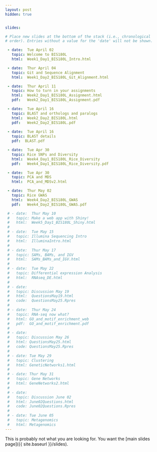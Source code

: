 ```yaml
---
layout: post
hidden: true


slides:

# Place new slides at the bottom of the stack (i.e., chronological
# order). Entries without a value for the 'date' will not be shown.

 - date:  Tue April 02
   topic: Welcome to BIS180L
   html:  Week1_Day1_BIS180L_Intro.html

 - date:  Thur April 04
   topic: Git and Sequence Alignment
   html:  Week1_Day2_BIS180L_Git_Alignment.html

 - date:  Thur April 11
   topic: How to turn in your assignments
   html:  Week2_Day1_BIS180L_Assignment.html
   pdf:   Week2_Day1_BIS180L_Assignment.pdf

 - date:  Tue April 16
   topic: BLAST and orthologs and paralogs
   html:  Week2_Day2_BIS180L.html
   pdf:   Week2_Day2_BIS180L.pdf
 
 - date:  Tue April 16
   topic: BLAST details
   pdf:  BLAST.pdf

 - date:  Tue Apr 30
   topic: Rice SNPs and Diversity
   html:  Week4_Day1_BIS180L_Rice_Diversity
   pdf:   Week4_Day1_BIS180L_Rice_Diversity.pdf

 - date:  Tue Apr 30
   topic: PCA and MDS
   html:  PCA_and_MDSv2.html

 - date:  Thur May 02
   topic: Rice GWAS
   html:  Week4_Day2_BIS180L_GWAS
   pdf:   Week4_Day2_BIS180L_GWAS.pdf

 # - date:  Thur May 10
 #   topic: Make a web app with Shiny!
 #   html:  Week5_Day1_BIS180L_Shiny.html
 # 
 # - date:  Tue May 15
 #   topic: Illumina Sequencing Intro
 #   html:  IlluminaIntro.html
 # 
 # - date:  Thur May 17
 #   topic: SAMs, BAMs, and IGV
 #   html:  SAMs_BAMs_and_IGV.html
 # 
 # - date:  Tue May 22
 #   topic: Differential expression Analysis
 #   html:  RNAseq_DE.html
 # 
 # - date:  
 #   topic: Discussion May 19
 #   html:  QuestionsMay19.html
 #   code:  QuestionsMay25.Rpres
 # 
 # - date:  Thur May 24
 #   topic: RNA-seq now what?
 #   html: GO_and_motif_enrichment_web
 #   pdf:  GO_and_motif_enrichment.pdf
 # 
 # - date:  
 #   topic: Discussion May 26
 #   html: QuestionsMay25.html
 #   code: QuestionsMay25.Rpres
 # 
 # - date: Tue May 29 
 #   topic: Clustering
 #   html: GeneticNetworks1.html
 # 
 # - date: Thur May 31 
 #   topic: Gene Networks
 #   html: GeneNetworks2.html
 # 
 # - date:  
 #   topic: Discussion June 02
 #   html: June02Questions.html
 #   code: June02Questions.Rpres
 # 
 # - date: Tue June 05
 #   topic: Metagenomics
 #   html: Metagenomics
---
```


This is probably not what you are looking for. You want the [main slides page]({{ site.baseurl }}/slides).
